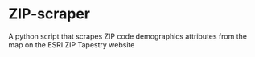 # ZIP-scraper
A python script that scrapes ZIP code demographics attributes from the map on the ESRI ZIP Tapestry website
